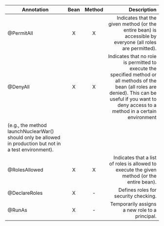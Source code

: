 | Annotation        |Bean |Method           | Description  |
| ------------- |:---:|:-------------:| -----:|
| @PermitAll      |X| X | Indicates that the given method (or the entire bean) is accessible by everyone (all roles are permitted).|
| @DenyAll      |X| X      |   Indicates that no role is permitted to execute the specified method or all methods of the bean (all roles are denied). This can be useful if you want to deny access to a method in a certain environment
(e.g., the method launchNuclearWar() should only be allowed in production but not in a test environment). |
| @RolesAllowed |X| X      |    Indicates that a list of roles is allowed to execute the given method (or the entire bean).|
| @DeclareRoles |X|-      |  Defines roles for security checking. |
| @RunAs |X| -     |  Temporarily assigns a new role to a principal. |

